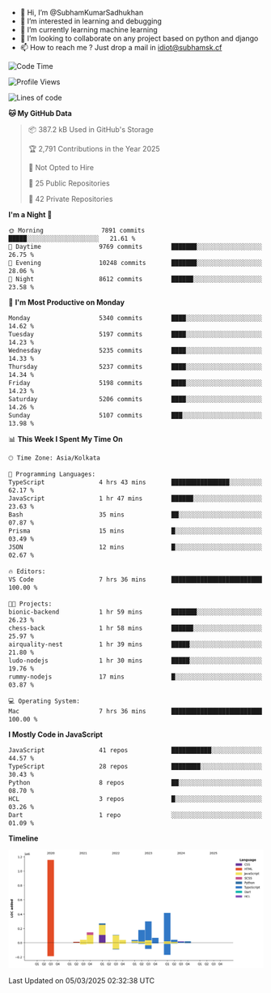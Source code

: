 - 👋 Hi, I’m @SubhamKumarSadhukhan
- 👀 I’m interested in learning and debugging
- 🌱 I’m currently learning machine learning
- 💞️ I’m looking to collaborate on any project based on python and django
- 📫 How to reach me ?
      Just drop a mail in idiot@subhamsk.cf

<!---
SubhamKumarSadhukhan/SubhamKumarSadhukhan is a ✨ special ✨ repository because its `README.md` (this file) appears on your GitHub profile.
You can click the Preview link to take a look at your changes.
--->


<!--START_SECTION:waka-->
![Code Time](http://img.shields.io/badge/Code%20Time-2%2C774%20hrs%2020%20mins-blue)

![Profile Views](http://img.shields.io/badge/Profile%20Views-2-blue)

![Lines of code](https://img.shields.io/badge/From%20Hello%20World%20I%27ve%20Written-2.8%20million%20lines%20of%20code-blue)

**🐱 My GitHub Data** 

> 📦 387.2 kB Used in GitHub's Storage 
 > 
> 🏆 2,791 Contributions in the Year 2025
 > 
> 🚫 Not Opted to Hire
 > 
> 📜 25 Public Repositories 
 > 
> 🔑 42 Private Repositories 
 > 
**I'm a Night 🦉** 

```text
🌞 Morning                7891 commits        █████░░░░░░░░░░░░░░░░░░░░   21.61 % 
🌆 Daytime                9769 commits        ███████░░░░░░░░░░░░░░░░░░   26.75 % 
🌃 Evening                10248 commits       ███████░░░░░░░░░░░░░░░░░░   28.06 % 
🌙 Night                  8612 commits        ██████░░░░░░░░░░░░░░░░░░░   23.58 % 
```
📅 **I'm Most Productive on Monday** 

```text
Monday                   5340 commits        ████░░░░░░░░░░░░░░░░░░░░░   14.62 % 
Tuesday                  5197 commits        ████░░░░░░░░░░░░░░░░░░░░░   14.23 % 
Wednesday                5235 commits        ████░░░░░░░░░░░░░░░░░░░░░   14.33 % 
Thursday                 5237 commits        ████░░░░░░░░░░░░░░░░░░░░░   14.34 % 
Friday                   5198 commits        ████░░░░░░░░░░░░░░░░░░░░░   14.23 % 
Saturday                 5206 commits        ████░░░░░░░░░░░░░░░░░░░░░   14.26 % 
Sunday                   5107 commits        ███░░░░░░░░░░░░░░░░░░░░░░   13.98 % 
```


📊 **This Week I Spent My Time On** 

```text
🕑︎ Time Zone: Asia/Kolkata

💬 Programming Languages: 
TypeScript               4 hrs 43 mins       ████████████████░░░░░░░░░   62.17 % 
JavaScript               1 hr 47 mins        ██████░░░░░░░░░░░░░░░░░░░   23.63 % 
Bash                     35 mins             ██░░░░░░░░░░░░░░░░░░░░░░░   07.87 % 
Prisma                   15 mins             █░░░░░░░░░░░░░░░░░░░░░░░░   03.49 % 
JSON                     12 mins             █░░░░░░░░░░░░░░░░░░░░░░░░   02.67 % 

🔥 Editors: 
VS Code                  7 hrs 36 mins       █████████████████████████   100.00 % 

🐱‍💻 Projects: 
bionic-backend           1 hr 59 mins        ███████░░░░░░░░░░░░░░░░░░   26.23 % 
chess-back               1 hr 58 mins        ██████░░░░░░░░░░░░░░░░░░░   25.97 % 
airquality-nest          1 hr 39 mins        █████░░░░░░░░░░░░░░░░░░░░   21.80 % 
ludo-nodejs              1 hr 30 mins        █████░░░░░░░░░░░░░░░░░░░░   19.76 % 
rummy-nodejs             17 mins             █░░░░░░░░░░░░░░░░░░░░░░░░   03.87 % 

💻 Operating System: 
Mac                      7 hrs 36 mins       █████████████████████████   100.00 % 
```

**I Mostly Code in JavaScript** 

```text
JavaScript               41 repos            ███████████░░░░░░░░░░░░░░   44.57 % 
TypeScript               28 repos            ████████░░░░░░░░░░░░░░░░░   30.43 % 
Python                   8 repos             ██░░░░░░░░░░░░░░░░░░░░░░░   08.70 % 
HCL                      3 repos             █░░░░░░░░░░░░░░░░░░░░░░░░   03.26 % 
Dart                     1 repo              ░░░░░░░░░░░░░░░░░░░░░░░░░   01.09 % 
```



**Timeline**

![Lines of Code chart](https://raw.githubusercontent.com/SubhamKumarSadhukhan/SubhamKumarSadhukhan/main/assets/bar_graph.png)


 Last Updated on 05/03/2025 02:32:38 UTC
<!--END_SECTION:waka-->
